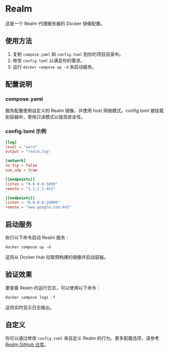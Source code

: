 # Realm

这是一个 Realm 代理服务器的 Docker 镜像配置。

## 使用方法

1. 复制 `compose.yaml` 和 `config.toml` 到你的项目目录中。
2. 修改 `config.toml` 以满足你的需求。
3. 运行 `docker compose up -d` 来启动服务。

## 配置说明

### compose.yaml

服务配置使用自定义的 Realm 镜像，并使用 host 网络模式。config.toml 被挂载到容器中，使用只读模式以提高安全性。

### config.toml 示例

```toml
[log]
level = "warn"
output = "realm.log"

[network]
no_tcp = false
use_udp = true

[[endpoints]]
listen = "0.0.0.0:5000"
remote = "1.1.1.1:443"

[[endpoints]]
listen = "0.0.0.0:10000"
remote = "www.google.com:443"
```

## 启动服务

执行以下命令启动 Realm 服务：

```
docker compose up -d
```

这将从 Docker Hub 拉取预构建的镜像并启动容器。

## 验证效果

要查看 Realm 的运行日志，可以使用以下命令：

```
docker compose logs -f
```

这将实时显示日志输出。

## 自定义

你可以通过修改 `config.toml` 来自定义 Realm 的行为。更多配置选项，请参考 [Realm GitHub 仓库](https://github.com/zhboner/realm)。
